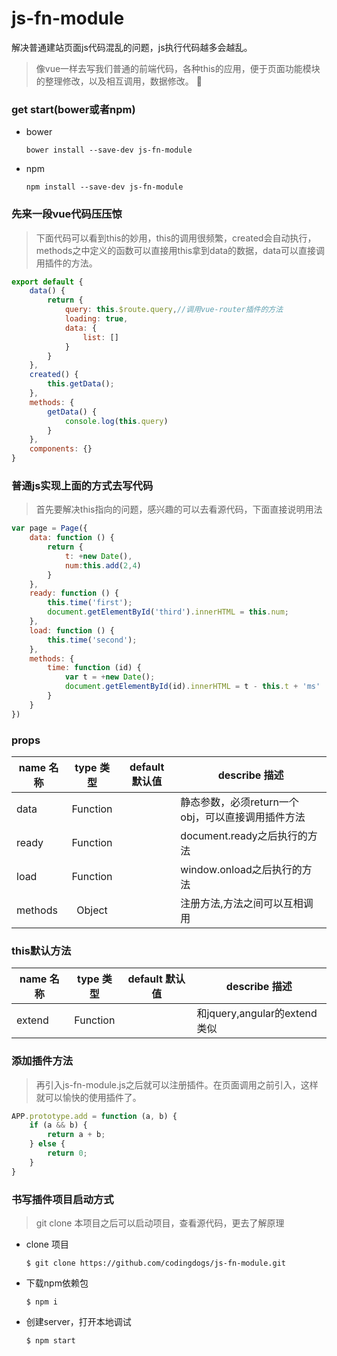 # js-fn-module
解决普通建站页面js代码混乱的问题，js执行代码越多会越乱。
> 像vue一样去写我们普通的前端代码，各种this的应用，便于页面功能模块的整理修改，以及相互调用，数据修改。

### get start(bower或者npm)
- bower
    ``` shell
    bower install --save-dev js-fn-module
    ```
- npm
    ``` shell
    npm install --save-dev js-fn-module
    ```
### 先来一段vue代码压压惊
> 下面代码可以看到this的妙用，this的调用很频繁，created会自动执行，methods之中定义的函数可以直接用this拿到data的数据，data可以直接调用插件的方法。

```javascript
export default {
    data() {
        return {
            query: this.$route.query,//调用vue-router插件的方法
            loading: true,
            data: {
                list: []
            }
        }
    },
    created() {
        this.getData();
    },
    methods: {
        getData() {
            console.log(this.query)
        }
    },
    components: {}
}
```

### 普通js实现上面的方式去写代码
> 首先要解决this指向的问题，感兴趣的可以去看源代码，下面直接说明用法

```javascript
var page = Page({
    data: function () {
        return {
            t: +new Date(),
            num:this.add(2,4)
        }
    },
    ready: function () {
        this.time('first');
        document.getElementById('third').innerHTML = this.num;
    },
    load: function () {
        this.time('second');
    },
    methods: {
        time: function (id) {
            var t = +new Date();
            document.getElementById(id).innerHTML = t - this.t + 'ms'
        }
    }
})
```

### props
| name 名称      | type 类型 | default 默认值 | describe 描述                          |
| ------------ | :-----: | :---------: | ---------------------------------------- |
| data        | Function  |             | 静态参数，必须return一个obj，可以直接调用插件方法                           |
| ready        | Function  |             | document.ready之后执行的方法   |
| load        | Function  |             |window.onload之后执行的方法  |
| methods        | Object  |             | 注册方法,方法之间可以互相调用 |


### this默认方法


| name 名称      | type 类型 | default 默认值 | describe 描述                          |
| ------------ | :-----: | :---------: | ---------------------------------------- |
| extend        | Function  |             | 和jquery,angular的extend类似|

### 添加插件方法
> 再引入js-fn-module.js之后就可以注册插件。在页面调用之前引入，这样就可以愉快的使用插件了。

```javascript
APP.prototype.add = function (a, b) {
    if (a && b) {
        return a + b;
    } else {
        return 0;
    }
}
```

### 书写插件项目启动方式

> git clone 本项目之后可以启动项目，查看源代码，更去了解原理
- clone 项目
    ```shell
    $ git clone https://github.com/codingdogs/js-fn-module.git
    ```
- 下载npm依赖包
    ```shell
    $ npm i
    ```
- 创建server，打开本地调试
    ```shell
    $ npm start
    ```

